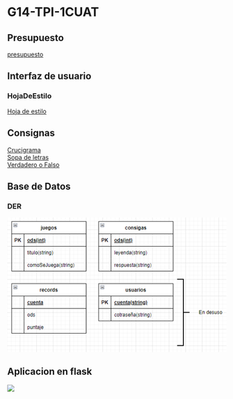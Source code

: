 # G14-TPI-1CUAT
## Presupuesto
[presupuesto](archivos/presupuesto.md)

## Interfaz de usuario
### HojaDeEstilo
[Hoja de estilo](archivos/hojaDeEstilo.md)

## Consignas
[Crucigrama](archivos/crucigrama.md)\
[Sopa de letras](archivos/sopaDeLetras.md)\
[Verdadero o Falso](archivos/verdaderoFalso.md)

## Base de Datos
### DER
![](Img/documentoDeAlcanceImagenes/DER.png)
## Aplicacion en flask
![](https://scontent.faep26-1.fna.fbcdn.net/v/t1.6435-9/53379752_455639498306139_2985470589658988544_n.jpg?_nc_cat=104&ccb=1-7&_nc_sid=8bfeb9&_nc_ohc=_wxs8-u_n0oAX93xdnR&_nc_ht=scontent.faep26-1.fna&oh=00_AT8lNagcrlLGxk4v3qeKA_DwlsxjgklgFqEjuyMc9ow1wA&oe=636CC504)

